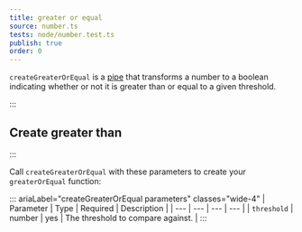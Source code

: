 ```yaml
---
title: greater or equal
source: number.ts
tests: node/number.test.ts
publish: true
order: 0
---
```


`createGreaterOrEqual` is a [pipe](/docs/logic/pipes-overview) that transforms a number to a boolean indicating whether or not it is greater than or equal to a given threshold.


:::
## Create greater than
:::

Call `createGreaterOrEqual` with these parameters to create your `greaterOrEqual` function:

::: ariaLabel="createGreaterOrEqual parameters" classes="wide-4"
| Parameter | Type | Required | Description |
| --- | --- | --- | --- |
| `threshold` | number | yes | The threshold to compare against. |
:::

